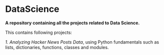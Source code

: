 # DataScience
__A repository containing all the projects related to Data Science.__

This contains following projects:

_1. Analyzing Hacker News Posts Data_, using Python fundamentals such as lists, dictionaries, functions, classes and modules.
